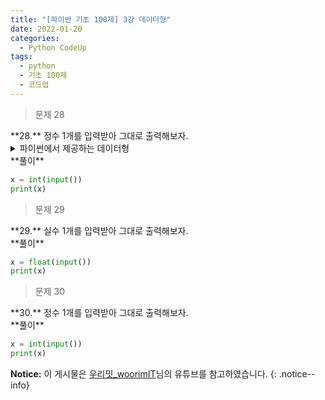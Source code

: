 ```yaml
---
title: "[파이썬 기초 100제] 3강 데이터형"
date: 2022-01-20
categories:
  - Python CodeUp
tags:
  - python
  - 기초 100제
  - 코드업
---
```


> 문제 28

<div class="notice--success" markdown="1">
**28.**   
정수 1개를 입력받아 그대로 출력해보자.
</div>

<details>
<summary>파이썬에서 제공하는 데이터형</summary>
<div markdown="1">

파이썬에서의 int() 데이터형의 크기는 4바이트(32비트)로 지정되어있다.

이보다 큰 범위를 지정하고자 할 때는 long 데이터 형을 이용하면 된다.

파이썬에서는 4가지의 데이터형을 제공한다.

- int (plain integers) : 정수

- long (long integers) : int 보다 범위가 큰 정수(메모리 한계까지 저장 가능, 사실상 무제한)

- float (floating point numbers) : 실수

- complex (complex numbers) : 복소수

</div>
</details>

<div class="notice" markdown="1">
**풀이**

```python
x = int(input())
print(x)
```
</div>

> 문제 29

<div class="notice--success" markdown="1">
**29.**   
실수 1개를 입력받아 그대로 출력해보자.
</div>

<div class="notice" markdown="1">
**풀이**

```python
x = float(input())
print(x)
```
</div>

> 문제 30

<div class="notice--success" markdown="1">
**30.**   
정수 1개를 입력받아 그대로 출력해보자.
</div>

<div class="notice" markdown="1">
**풀이**

```python
x = int(input())
print(x)
```
</div>

**Notice:** 이 게시물은 [우리밋_woorimIT](https://www.youtube.com/watch?v=7sykajCtgCw&list=PLSK4WsJ8JS4dOszA7Zr8paqI81Mv27tNq&index=2)님의 유튜브를 참고하였습니다.
{: .notice--info}